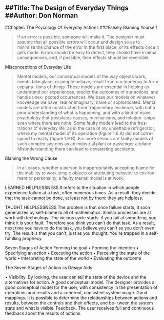 ##Title: The Design of Everyday Things
##Author: Don Norman
---
#Chapter: The Psycology Of Everyday Actions
###Falsely Blaming Yourself
>If an error is possible, someone will make it. The designer must assume that all possible errors will occur and design so as to minimize the chance of the error in the first place, or its effects once it gets made. Errors should be easy to detect, they should have minimal consequences, and, if possible, their effects should be reversible.

Misconceptions of Everyday Life
>Mental models, our conceptual models of the way objects work, events take place, or people behave, result from our tendency to form explana- tions of things. These models are essential in helping us understand our experiences, predict the outcomes of our actions, and handle unex- pected occurrences. We base our models on whatever knowledge we have, real or imaginary, naive or sophisticated.
>Mental models are often constructed from fragmentary evidence, with but a poor understanding of what is happening, and with a kind of naive psychology that postulates causes, mechanisms, and relation- ships even where there are none. Some faulty models lead to the frus- trations of everyday life, as in the case of my unsettable refrigerator, where my mental model of its operation (figure 1.9 A) did not corre- spond to reality (figure 1.9 B). Far more serious are faulty models of such complex systems as an industrial plant or passenger airplane. Misunderstanding there can lead to devastating accidents.

Blaming the Wrong Cause
>In all cases, whether a person is inappropriately accepting blame for the inability to work simple objects or attributing behavior to environ- ment or personality, a faulty mental model is at work.

LEARNED HELPLESSNESS
It refers to the situation in which people experience failure at a task, often numerous times. As a result, they decide that the task cannot be done, at least not by them: they are helpless.

TAUGHT HELPLESSNESS
The problem is that once failure starts, it soon generalizes by self-blame to all of mathematics. Similar processes are at work with technology. The vicious cycle starts: if you fail at something, you think it is your fault. Therefore you think you can't do that task. As a result, next time you have to do the task, you believe you can't so you don't even try. The result is that you can't, just as you thought. You're trapped in a self-fulfilling prophecy.

Seven Stages of Action
Forming the goal
• Forming the intention
• Specifying an action
• Executing the action
• Perceiving the state of the world
• Interpreting the state of the world
• Evaluating the outcome

The Seven Stages of Action as Design Aids

• Visibility. By looking, the user can tell the state of the device and the alternatives for action.
A good conceptual model. The designer provides a good conceptual model for the user, with consistency in the presentation of operations and results and a coherent, consistent system image.
 Good mappings. It is possible to determine the relationships between actions and results, between the controls and their effects, and be- tween the system state and what is visible.
 Feedback. The user receives full and continuous feedback about the results of actions.